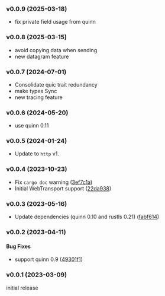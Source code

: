 ### v0.0.9 (2025-03-18)
* fix private field usage from quinn

### v0.0.8 (2025-03-15)
* avoid copying data when sending
* new datagram feature

### v0.0.7 (2024-07-01)
* Consolidate quic trait redundancy
* make types Sync
* new tracing feature

### v0.0.6 (2024-05-20)
* use quinn 0.11

### v0.0.5 (2024-01-24)

* Update to `http` v1.

### v0.0.4 (2023-10-23)

* Fix `cargo doc` warning ([3ef7c1a](https://github.com/hyperium/h3/commit/3ef7c1a37b635e8446322d8f8d3a68580a208ad8))
* Initial WebTransport support ([22da938](https://github.com/hyperium/h3/commit/22da9387f19d724852b3bf1dfd7e66f0fd45cb81))


### v0.0.3 (2023-05-16)

* Update dependencies (quinn 0.10 and rustls 0.21) ([fabf614](https://github.com/hyperium/h3/commit/fabf6149c9ee57d7803ea5fb4426f895cbb5d244))

### v0.0.2 (2023-04-11)

#### Bug Fixes

* support quinn 0.9 ([49301f1](https://github.com/hyperium/h3/commit/49301f18e15d3acffc2a8d8bea1a8038c5f3fe6d))


### v0.0.1 (2023-03-09)

initial release

